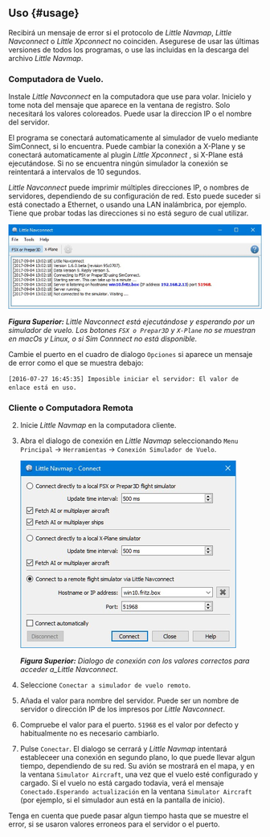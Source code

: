 ## Uso {#usage}

Recibirá un mensaje de error si el protocolo de _Little Navmap_, _Little Navconnect_ o _Little Xpconnect_ no coinciden. Asegurese de usar las últimas versiones de todos los programas, o use las incluidas en la descarga del archivo _Little Navmap_.

### Computadora de Vuelo.

Instale  _Little Navconnect_ en la computadora que use para volar. Inicielo y tome nota del mensaje que aparece en la ventana de registro. Solo necesitará los valores coloreados. Puede usar la direccion IP o el nombre del servidor.

El programa se conectará automaticamente al simulador de vuelo mediante SimConnect, si lo encuentra.
Puede cambiar la conexión a X-Plane y se conectará automaticamente al plugin *Little Xpconnect* , si X-Plane está ejecutándose. Si no se encuentra ningún simulador la conexión se reintentará a intervalos de 10 segundos.

_Little Navconnect_ puede imprimir múltiples direcciones IP, o nombres de servidores, dependiendo de su configuración de red. Esto puede suceder si está conectado a Ethernet, o usando una  LAN inalámbrica, por ejemplo. Tiene que probar todas las direcciones si no está seguro de cual utilizar.

![Little Navconnect](../images/littlenavconnect.jpg "Little Navconnect")

_**Figura Superior:** Little Navconnect está ejecutándose y esperando por un simulador de vuelo.   Los botones _`FSX o Prepar3D`_ y _`X-Plane`_  no se muestran en macOs y Linux, o si Sim Connnect no está disponible._

Cambie el puerto en el cuadro de dialogo `Opciones` si aparece un mensaje de error como el que se muestra debajo:

`[2016-07-27 16:45:35] Imposible iniciar el servidor: El valor de enlace está en uso.`

### Cliente o Computadora Remota

2.  Inicie _Little Navmap_ en la computadora cliente.
3.  Abra el dialogo de conexión en _Little Navmap_ seleccionando `Menu Principal` -> `Herramientas` -> `Conexión Simulador de Vuelo`.

    ![Little Navmap Connect Dialog](../images/connect.jpg "Little Navmap Connect Dialog")

    _**Figura Superior:** Dialogo de conexión con los valores correctos para acceder a_Little Navconnect_.

4. Seleccione `Conectar a simulador de vuelo remoto`.
4. Añada el valor para nombre del servidor. Puede ser un nombre de servidor o dirección IP de los impresos por _Little Navconnect_.
5. Compruebe el valor para el puerto. `51968` es el valor por defecto y habitualmente no es necesario cambiarlo.
6.  Pulse `Conectar`. El dialogo se cerrará y _Little Navmap_ intentará estableceer una conexión en segundo plano, lo que puede llevar algun tiempo, dependiendo de su red. Su avión se mostrará en el mapa, y en la ventana `Simulator Aircraft`, una vez que el vuelo esté configurado y cargado. Si el vuelo no está cargado todavia, verá el mensaje `Conectado.Esperando actualización` en la ventana `Simulator Aircraft` (por ejemplo, si el simulador aun está en la pantalla de inicio).

Tenga en cuenta que puede pasar algun tiempo hasta que se muestre el error, si se usaron valores erroneos para el servidor o el puerto.
